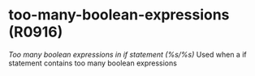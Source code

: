 # too-many-boolean-expressions (R0916)

*Too many boolean expressions in if statement (%s/%s)* Used when a if
statement contains too many boolean expressions
